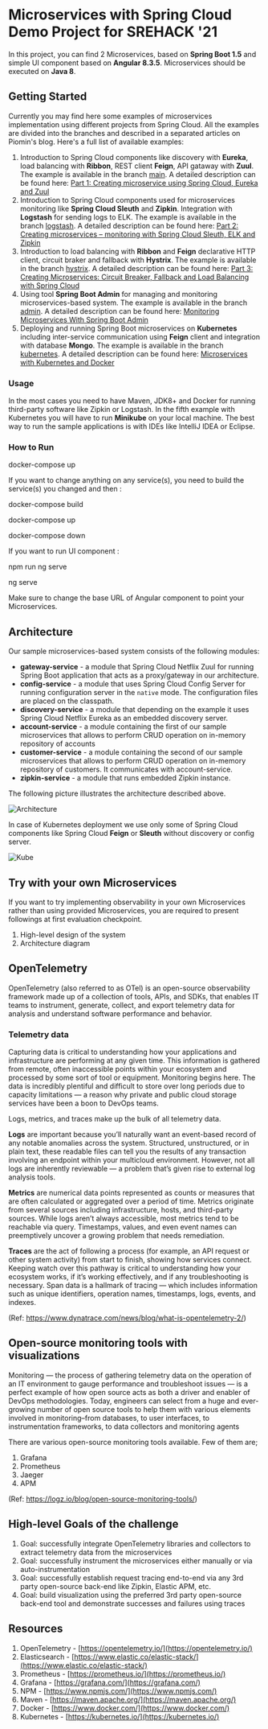 # Microservices with Spring Cloud Demo Project for SREHACK '21 

In this project, you can find 2 Microservices, based on **Spring Boot 1.5** and simple UI component based on **Angular 8.3.5**. Microservices should be executed on **Java 8**.

## Getting Started 
Currently you may find here some examples of microservices implementation using different projects from Spring Cloud. All the examples are divided into the branches and described in a separated articles on Piomin's blog. Here's a full list of available examples:
1. Introduction to Spring Cloud components like discovery with **Eureka**, load balancing with **Ribbon**, REST client **Feign**, API gataway with **Zuul**. The example is available in the branch [main](https://github.com/kapila-git/srehack-observability/tree/main/microservices). A detailed description can be found here: [Part 1: Creating microservice using Spring Cloud, Eureka and Zuul](https://piotrminkowski.com/2017/02/05/part-1-creating-microservice-using-spring-cloud-eureka-and-zuul/)
2. Introduction to Spring Cloud components used for microservices monitoring like **Spring Cloud Sleuth** and **Zipkin**. Integration with **Logstash** for sending logs to ELK. The example is available in the branch [logstash](https://github.com/piomin/sample-spring-microservices/tree/logstash). A detailed description can be found here: [Part 2: Creating microservices – monitoring with Spring Cloud Sleuth, ELK and Zipkin](https://piotrminkowski.com/2017/04/05/part-2-creating-microservices-monitoring-with-spring-cloud-sleuth-elk-and-zipkin/)
3. Introduction to load balancing with **Ribbon** and **Feign** declarative HTTP client, circuit braker and fallback with **Hystrix**. The example is available in the branch [hystrix](https://github.com/piomin/sample-spring-microservices/tree/hystrix). A detailed description can be found here: [Part 3: Creating Microservices: Circuit Breaker, Fallback and Load Balancing with Spring Cloud](https://piotrminkowski.com/2017/05/15/part-3-creating-microservices-circuit-breaker-fallback-and-load-balancing-with-spring-cloud/)
4. Using tool **Spring Boot Admin** for managing and monitoring microservices-based system. The example is available in the branch [admin](https://github.com/piomin/sample-spring-microservices/tree/admin). A detailed description can be found here: [Monitoring Microservices With Spring Boot Admin](https://piotrminkowski.com/2017/06/26/monitoring-microservices-with-spring-boot-admin/)
5. Deploying and running Spring Boot microservices on **Kubernetes** including inter-service communication using **Feign** client and integration with database **Mongo**. The example is available in the branch [kubernetes](https://github.com/piomin/sample-spring-microservices/tree/kubernetes). A detailed description can be found here: [Microservices with Kubernetes and Docker](https://piotrminkowski.com/2017/03/31/microservices-with-kubernetes-and-docker) 


### Usage

In the most cases you need to have Maven, JDK8+ and Docker for running third-party software like Zipkin or Logstash. In the fifth example with Kubernetes you will have to run **Minikube** on your local machine. The best way to run the sample applications is with IDEs like IntelliJ IDEA or Eclipse.  

### How to Run

docker-compose up

If you want to change anything on any service(s), you need to build the service(s) you changed and then :

docker-compose build

docker-compose up

docker-compose down

If you want to run UI component :

npm run ng serve

ng serve

Make sure to change the base URL of Angular component to point your Microservices.

## Architecture

Our sample microservices-based system consists of the following modules:
- **gateway-service** - a module that Spring Cloud Netflix Zuul for running Spring Boot application that acts as a proxy/gateway in our architecture.
- **config-service** - a module that uses Spring Cloud Config Server for running configuration server in the `native` mode. The configuration files are placed on the classpath.
- **discovery-service** - a module that depending on the example it uses Spring Cloud Netflix Eureka as an embedded discovery server.
- **account-service** - a module containing the first of our sample microservices that allows to perform CRUD operation on in-memory repository of accounts
- **customer-service** - a module containing the second of our sample microservices that allows to perform CRUD operation on in-memory repository of customers. It communicates with account-service. 
- **zipkin-service** - a module that runs embedded Zipkin instance.

The following picture illustrates the architecture described above.

<img src="https://piotrminkowski.files.wordpress.com/2017/02/san1s57hfsas5v53ms53.png" title="Architecture"/><br/>

In case of Kubernetes deployment we use only some of Spring Cloud components like Spring Cloud **Feign** or **Sleuth** without discovery or config server.

<img src="https://piotrminkowski.files.wordpress.com/2017/03/kube_micro.png?w=768&h=528" title="Kube"/>

## Try with your own Microservices
If you want to try implementing observability in your own Microservices rather than using provided Microservices, you are required to present followings at first evaluation checkpoint.

1. High-level design of the system
2. Architecture diagram

## OpenTelemetry
OpenTelemetry (also referred to as OTel) is an open-source observability framework made up of a collection of tools, APIs, and SDKs, that enables IT teams to instrument, generate, collect, and export telemetry data for analysis and understand software performance and behavior.

### Telemetry data
Capturing data is critical to understanding how your applications and infrastructure are performing at any given time. This information is gathered from remote, often inaccessible points within your ecosystem and processed by some sort of tool or equipment. Monitoring begins here. The data is incredibly plentiful and difficult to store over long periods due to capacity limitations — a reason why private and public cloud storage services have been a boon to DevOps teams.

Logs, metrics, and traces make up the bulk of all telemetry data.

**Logs** are important because you’ll naturally want an event-based record of any notable anomalies across the system. Structured, unstructured, or in plain text, these readable files can tell you the results of any transaction involving an endpoint within your multicloud environment. However, not all logs are inherently reviewable — a problem that’s given rise to external log analysis tools.

**Metrics** are numerical data points represented as counts or measures that are often calculated or aggregated over a period of time. Metrics originate from several sources including infrastructure, hosts, and third-party sources. While logs aren’t always accessible, most metrics tend to be reachable via query. Timestamps, values, and even event names can preemptively uncover a growing problem that needs remediation.

**Traces** are the act of following a process (for example, an API request or other system activity) from start to finish, showing how services connect. Keeping watch over this pathway is critical to understanding how your ecosystem works, if it’s working effectively, and if any troubleshooting is necessary. Span data is a hallmark of tracing — which includes information such as unique identifiers, operation names, timestamps, logs, events, and indexes.

(Ref: https://www.dynatrace.com/news/blog/what-is-opentelemetry-2/)

## Open-source monitoring tools with visualizations
Monitoring — the process of gathering telemetry data on the operation of an IT environment to gauge performance and troubleshoot issues — is a perfect example of how open source acts as both a driver and enabler of DevOps methodologies. Today, engineers can select from a huge and ever-growing number of open source tools to help them with various elements involved in monitoring–from databases, to user interfaces, to instrumentation frameworks, to data collectors and monitoring agents

There are various open-source monitoring tools available. Few of them are;
1. Grafana
2. Prometheus
3. Jaeger
4. APM

(Ref: https://logz.io/blog/open-source-monitoring-tools/)


## High-level Goals of the challenge
1. Goal: successfully integrate OpenTelemetry libraries and collectors to extract telemetry data from the microservices
2. Goal: successfully instrument the microservices either manually or via auto-instrumentation
3. Goal: successfully establish request tracing end-to-end via any 3rd party open-source back-end like Zipkin, Elastic APM, etc.
4. Goal: build visualization using the preferred 3rd party open-source back-end tool and demonstrate successes and failures using traces

## Resources

1. OpenTelemetry - [https://opentelemetry.io/](https://opentelemetry.io/)
2. Elasticsearch - [https://www.elastic.co/elastic-stack/](https://www.elastic.co/elastic-stack/)
3. Prometheus - [https://prometheus.io/](https://prometheus.io/) 
4. Grafana - [https://grafana.com/](https://grafana.com/)
5. NPM - [https://www.npmjs.com/](https://www.npmjs.com/)
6. Maven - [https://maven.apache.org/](https://maven.apache.org/)
7. Docker - [https://www.docker.com/](https://www.docker.com/)
8. Kubernetes - [https://kubernetes.io/](https://kubernetes.io/)
